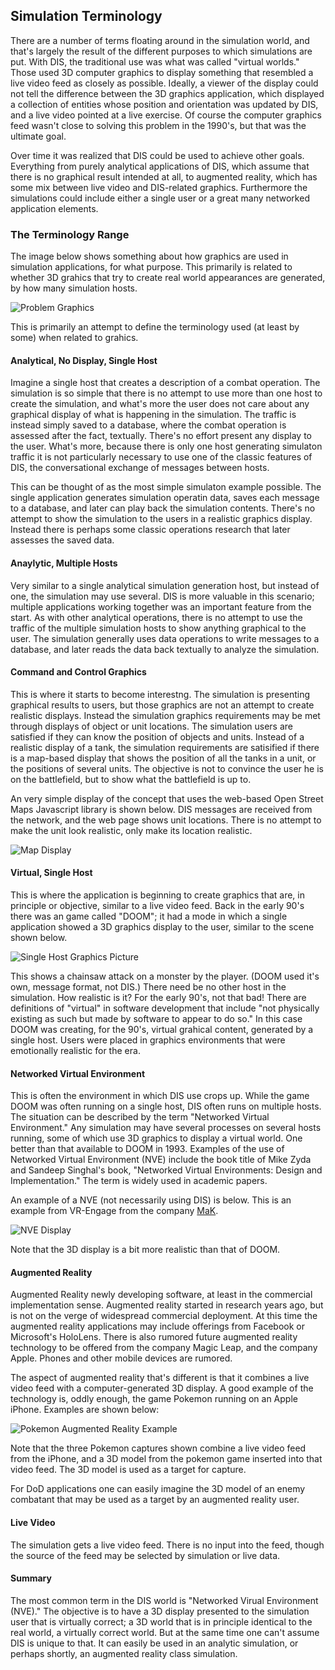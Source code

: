 ## Simulation Terminology

There are a number of terms floating around in the simulation world, and that's largely the result of the different purposes to which simulations are put. With DIS, the traditional use was what was called "virtual worlds." Those used 3D computer graphics to display something that resembled a live video feed as closely as possible. Ideally, a viewer of the display could not tell the difference between the 3D graphics application, which displayed a collection of entities whose position and orientation was updated by DIS, and a live video pointed at a live exercise. Of course the computer graphics feed wasn't close to solving this problem in the 1990's, but that was the ultimate goal.

Over time it was realized that DIS could be used to achieve other goals. Everything from purely analytical applications of DIS, which assume that there is no graphical result intended at all, to augmented reality, which has some mix between live video and DIS-related graphics. Furthermore the simulations could include either a single user or a great many networked application elements.

### The Terminology Range

The image below shows something about how graphics are used in simulation applications, for what purpose. This primarily is related to whether 3D grahics that try to create real world appearances are generated, by how many simulation hosts.

![Problem Graphics](I_Introduction/images/VirtualGraphicsSpread.jpg)

This is primarily an attempt to define the terminology used (at least by some) when related to grahics.

#### Analytical, No Display, Single Host
Imagine a single host that creates a description of a combat operation. The simulation is so simple that there is no attempt to use more than one host to create the simulation, and what's more the user does not care about any graphical display of what is happening in the simulation. The traffic is instead simply saved to a database, where the combat operation is assessed after the fact, textually. There's no effort present any display to the user. What's more, because there is only one host generating simulaton traffic it is not particularly necessary to use one of the classic features of DIS, the conversational exchange of messages between hosts.

This can be thought of as the most simple simulaton example possible. The single application generates simulation operatin data, saves each message to a database, and later can play back the simulation contents. There's no attempt to show the simulation to the users in a realistic graphics display. Instead there is perhaps some classic operations research that later assesses the saved data.  

#### Anaylytic, Multiple Hosts

Very similar to a single analytical simulation generation host, but instead of one, the simulation may use several.  DIS is more valuable in this scenario; multiple applications working together was an important feature from the start. As with other analytical operations, there is no attempt to use the traffic of the multiple simulation hosts to show anything graphical to the user. The simulation generally uses data operations to write messages to a database, and later reads the data back textually to analyze the simulation.

#### Command and Control Graphics

This is where it starts to become interestng. The simulation is presenting graphical results to users, but those graphics are not an attempt to create realistic displays. Instead the simulation graphics requirements may be met through displays of object or unit locations. The simulation users are satisfied if they can know the position of objects and units. Instead of a realistic display of a tank, the simulation requirements are satisified if there is a map-based display that shows the position of all the tanks in a unit, or the positions of several units. The objective is not to convince the user he is on the battlefield, but to show what the battlefield is up to.

An very simple display of the concept that uses the web-based Open Street Maps Javascript library is shown below. DIS messages are received from the network, and the web page shows unit locations. There is no attempt to make the unit look realistic, only make its location realistic. 

![Map Display](I_Introduction/images/MapDisDisplay.jpg)

#### Virtual, Single Host

This is where the application is beginning to create graphics that are, in principle or objective, similar to a live video feed. Back in the early 90's there was an game called "DOOM"; it had a mode in which a single application showed a 3D graphics display to the user, similar to the scene shown below.

![Single Host Graphics Picture](I_Introduction/images/doom-ii.jpg)

This shows a chainsaw attack on a monster by the player. (DOOM used it's own, message format, not DIS.) There need be no other host in the simulation. How realistic is it? For the early 90's, not that bad! There are definitions of "virtual" in software development that include "not physically existing as such but made by software to appear to do so." In this case DOOM was creating, for the 90's,  virtual grahical content, generated by a single host. Users were placed in graphics environments that were emotionally realistic for the era.

#### Networked Virtual Environment

This is often the environment in which DIS use crops up. While the game DOOM was often running on a single host, DIS often runs on multiple hosts. The situation can be described by the term "Networked Virtual Environment." Any simulation may have several processes on several hosts running, some of which use 3D graphics to display a virtual world. One better than that available to DOOM in 1993. Examples of the use of Networked Virtual Environment (NVE) include the book title of Mike Zyda and Sandeep Singhal's book, "Networked Virtual Environments: Design and Implementation." The term is widely used in academic papers. 

An example of a NVE (not necessarily using DIS) is below. This is an example from VR-Engage from the company [MaK](https://www.mak.com/).

![NVE Display](I_Introduction/images/VREngage_mak.jpg)

Note that the 3D display is a bit more realistic than that of DOOM.

#### Augmented Reality

Augmented Reality newly developing software, at least in the commercial implementation sense. Augmented reality started in research years ago, but is not on the verge of widespread commercial deployment. At this time the augmented reality applications may include offerings from Facebook or Microsoft's HoloLens. There is also rumored future augmented reality technology to be offered from the company Magic Leap, and the company Apple. Phones and other mobile devices are rumored. 

The aspect of augmented reality that's different is that it combines a live video feed with a computer-generated 3D display. A good example of the technology is, oddly enough, the game Pokemon running on an Apple iPhone. Examples are shown below:

![Pokemon Augmented Reality Example](I_Introduction/images/pokemanCapture.jpg)

Note that the three Pokemon captures shown combine a live video feed from the iPhone, and a 3D model from the pokemon game inserted into that video feed. The 3D model is used as a target for capture. 

For DoD applications one can easily imagine the 3D model of an enemy combatant that may be used as a target by an augmented reality user. 

#### Live Video

The simulation gets a live video feed. There is no input into the feed, though the source of the  feed may be selected by simulation or live data.

#### Summary

The most common term in the DIS world is "Networked Virual Environment (NVE)." The objective is to have a 3D display presented to the simulation user that is virtually correct; a 3D world that is in principle identical to the real world, a virtually correct world. But at the same time one can't assume DIS is unique to that. It can easily be used in an analytic simulation, or perhaps shortly, an augmented reality class simulation.  




